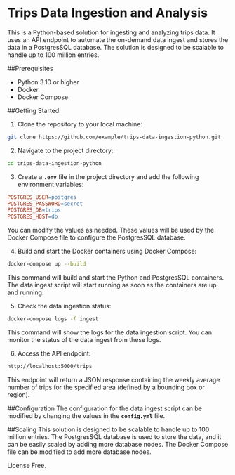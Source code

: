 # Trips Data Ingestion and Analysis
This is a Python-based solution for ingesting and analyzing trips data. It uses an API endpoint to automate the on-demand data ingest and stores the data in a PostgresSQL database. The solution is designed to be scalable to handle up to 100 million entries.

##Prerequisites
- Python 3.10 or higher
- Docker
- Docker Compose

##Getting Started
1. Clone the repository to your local machine:

```bash
git clone https://github.com/example/trips-data-ingestion-python.git
```

2. Navigate to the project directory:
```bash
cd trips-data-ingestion-python
```

3. Create a **`.env`** file in the project directory and add the following environment variables:

```makefile
POSTGRES_USER=postgres
POSTGRES_PASSWORD=secret
POSTGRES_DB=trips
POSTGRES_HOST=db
```
You can modify the values as needed. These values will be used by the Docker Compose file to configure the PostgresSQL database.

4. Build and start the Docker containers using Docker Compose:
```bash
docker-compose up --build
```

This command will build and start the Python and PostgresSQL containers. The data ingest script will start running as soon as the containers are up and running.

5. Check the data ingestion status:

```bash
docker-compose logs -f ingest
```
This command will show the logs for the data ingestion script. You can monitor the status of the data ingest from these logs.

6. Access the API endpoint:

```bash
http://localhost:5000/trips
```
This endpoint will return a JSON response containing the weekly average number of trips for the specified area (defined by a bounding box or region).

##Configuration
The configuration for the data ingest script can be modified by changing the values in the **`config.yml`** file.

##Scaling
This solution is designed to be scalable to handle up to 100 million entries. The PostgresSQL database is used to store the data, and it can be easily scaled by adding more database nodes. The Docker Compose file can be modified to add more database nodes.

License
Free.